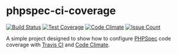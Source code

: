 # phpspec-ci-coverage
[![Build Status](https://travis-ci.org/amneale/phpspec-adder.svg?branch=master)](https://travis-ci.org/amneale/phpspec-adder)
[![Test Coverage](https://codeclimate.com/github/amneale/phpspec-adder/badges/coverage.svg)](https://codeclimate.com/github/amneale/phpspec-adder/coverage)
[![Code Climate](https://codeclimate.com/github/amneale/phpspec-adder/badges/gpa.svg)](https://codeclimate.com/github/amneale/phpspec-adder)
[![Issue Count](https://codeclimate.com/github/amneale/phpspec-adder/badges/issue_count.svg)](https://codeclimate.com/github/amneale/phpspec-adder)

A simple project designed to show how to configure [PHPSpec](http://www.phpspec.net) code coverage with [Travis CI](https://travis-ci.org/) and [Code Climate](https://codeclimate.com).
